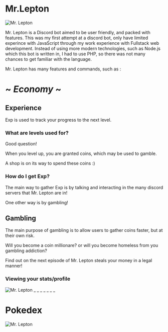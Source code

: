 # Mr.Lepton

![Mr. Lepton](https://i.imgur.com/OQEPxxU.png)

Mr. Lepton is a Discord bot aimed to be user friendly, and packed with features.  This was my first attempt at a discord bot, only have limited experince with JavaScript through my work experience with Fullstack web development.  Instead of using more modern technologies, such as Node.js which this bot is written in, I had to use PHP, so there was not many chances to get familiar with the language.  

Mr. Lepton has many features and commands, such as :

# ~ **_Economy_** ~

## Experience 

Exp is used to track your progress to the next level.

### What are levels used for?

Good question!

When you level up, you are granted coins, which may be used to gamble.

A shop is on its way to spend these coins :)

### How do I get Exp?

The main way to gather Exp is by talking and interacting in the many discord servers that Mr. Lepton are in!

One other way is by gambling!

## Gambling

The main purpose of gambling is to allow users to gather coins faster, but at their own risk.

Will you become a coin millionare? or will you become homeless from you gambling addiction?  

Find out on the next episode of Mr. Lepton steals your money in a legal manner!

### Viewing your stats/profile

![Mr. Lepton](https://i.imgur.com/zTIQd77.gif)
_
_
_
_
_
_
_
# Pokedex 

![Mr. Lepton](https://i.imgur.com/SYBubKN.gif)

#
